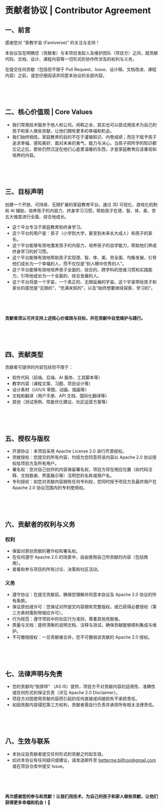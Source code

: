 # 贡献者协议 | Contributor Agreement

## 一、前言

感谢您对 “家教宇宙 (Famiverse)” 的关注与支持！

本协议旨在明确您（贡献者）与本项目发起人及维护团队（项目方）之间，就贡献代码、文档、设计、课程内容等一切形式的协作所涉及的权利与义务。

在提交任何贡献（包括但不限于 Pull Request、Issue、设计稿、文档改进、课程内容）之前，请您仔细阅读并同意本协议的全部内容。

<br/><br/><br/>

## 二、核心价值观 | Core Values

- 我们常用技术服务于他人和公司。闲暇之余，其实也可以尝试用技术为自己的孩子和家人做些贡献，让他们拥有更多的幸福和机会。
- 我们始终相信，家庭教育的目的不在于灌输知识、内卷成绩；而在于赋予孩子追求幸福、感知美好、面对未来的勇气、能力与决心。当孩子把所学的知识都忘记之后，那些仍然沉淀在他们心底里温暖的东西，才是家庭教育应该重视和培养的内容。

<br/><br/><br/>

## 三、目标声明

创建一个开放、可持续、无限扩展的家庭教育平台。通过 3D 可视化、游戏化机制和 AI 辅助，培养孩子的内驱力、终身学习习惯，帮助孩子在德、智、体、美、劳五大维度进行全面、综合地成长。

- 这个平台专注于家庭教育和终身学习。
- 这个平台的用户是：孩子（小学到大学，甚至到未来长大成人）和孩子的家长。
- 这个平台能够有效地激发孩子的内驱力，培养孩子的自学能力，帮助他们养成终身学习的好习惯。
- 这个平台能够有效地帮助孩子实现德、智、体、美、劳全面、均衡发展，引导他们成长为一个幸福的人，而不仅仅是“别人眼中优秀的人”。
- 这个平台能够有效地培养孩子全面的、综合的、跨学科的思维习惯和实践能力，引导他成长为一个全面的、综合发展的人。
- 这个平台将是一个宇宙，一个真正的、无限延展的宇宙。这个宇宙带给孩子和家长的感觉是“无限的”，“充满未知的”，以及“始终想要继续探索、学习的”。

<br/><br/><br/>

**贡献者须认可并支持上述核心价值观与目标，并在贡献中自觉维护与践行。**

<br/><br/><br/>

## 四、贡献类型

贡献者可提供的内容包括但不限于：

- 软件代码（前端、后端、AI 服务、工具脚本等）
- 教学内容（课程文案、习题、项目设计等）
- 设计素材（UI/UX 草图、动画、插画等）
- 文档和翻译（用户手册、API 文档、国际化翻译等）
- 其他（测试用例、性能优化建议、社区运营方案等）

<br/><br/><br/>

## 五、授权与版权

- 开源协议：本项目采用 Apache License 2.0 进行开源授权。
- 贡献授权：您提交的所有内容，均视为您同意将该内容以 Apache 2.0 协议授权给项目方及所有用户。
- 署名权：您对自己创作的内容保留署名权，项目方将在相应位置（如代码注释、文档致谢、界面展示等）注明您的名称或用户名。
- 专利授权：如您对贡献内容拥有任何专利权，您同时授予项目方及最终用户在 Apache 2.0 协议范围内的专利使用权。

<br/><br/><br/>

## 六、贡献者的权利与义务

### 权利

- 保留对原创贡献的著作权和署名权。
- 在任何遵守 Apache 2.0 的场景中，自由使用自己所贡献的内容（包括商用）。
- 查看和参与项目的所有讨论、决策和社区活动。

### 义务

- 遵守协议：在提交贡献前，确保您理解并同意本协议及 Apache 2.0 协议的所有条款。
- 保证原创或许可：您保证对所提交内容拥有完整版权，或已获得必要授权（第三方素材需附带相应许可）。
- 行为规范：遵守项目中的社区行为准则，尊重其他贡献者。
- 质量与文档：提供清晰的说明文档、注释与测试，确保贡献能够顺利集成与维护。
- 不可撤销授权：一旦贡献被合并，您不可撤销该贡献的 Apache 2.0 授权。

<br/><br/><br/>

## 七、法律声明与免责

- 您的贡献均“按原样” （AS IS）提供，项目方不对贡献内容的适用性、准确性或任何形式的保证负责（详见 Apache 2.0 Disclaimer）。
- 项目方对因使用贡献内容而引起的任何直接或间接损失不承担责任。
- 如因贡献内容侵犯第三方权利，贡献者需自行负责并承担所有相关法律责任。

<br/><br/><br/>

## 八、生效与联系

- 本协议自贡献者提交任何形式的贡献之时起生效。
- 如对本协议有任何疑问或建议，请发送邮件至 betterme.billhoo@gmail.com 或在项目仓库中提交 Issue。

<br/><br/><br/>

**再次感谢您的参与和贡献！让我们用技术，为自己的孩子和家人做些贡献，让他们获得更多幸福和机会！🌟**

<br/><br/><br/>
